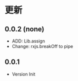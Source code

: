 
# 更新

## 0.0.2 (none)

* ADD: Lib.assign
* Change: rxjs.breakOff to pipe

## 0.0.1

* Version Init
